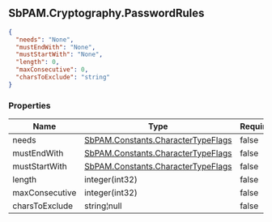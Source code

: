 
<h2 id="tocS_SbPAM.Cryptography.PasswordRules">SbPAM.Cryptography.PasswordRules</h2>

<a id="schemasbpam.cryptography.passwordrules"></a>
<a id="schema_SbPAM.Cryptography.PasswordRules"></a>
<a id="tocSsbpam.cryptography.passwordrules"></a>
<a id="tocssbpam.cryptography.passwordrules"></a>

```json
{
  "needs": "None",
  "mustEndWith": "None",
  "mustStartWith": "None",
  "length": 0,
  "maxConsecutive": 0,
  "charsToExclude": "string"
}

```

### Properties

|Name|Type|Required|Restrictions|Description|
|---|---|---|---|---|
|needs|[SbPAM.Constants.CharacterTypeFlags](../Models/sbpam.constants.charactertypeflags.md)|false|none|none|
|mustEndWith|[SbPAM.Constants.CharacterTypeFlags](../Models/sbpam.constants.charactertypeflags.md)|false|none|none|
|mustStartWith|[SbPAM.Constants.CharacterTypeFlags](../Models/sbpam.constants.charactertypeflags.md)|false|none|none|
|length|integer(int32)|false|none|none|
|maxConsecutive|integer(int32)|false|none|none|
|charsToExclude|string¦null|false|none|none|


